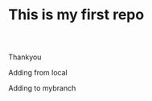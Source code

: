 # <p> This is  my first repo </p>
<br>
<p>Thankyou</p>
<p>Adding from local</p>
<p>Adding to mybranch</p>
